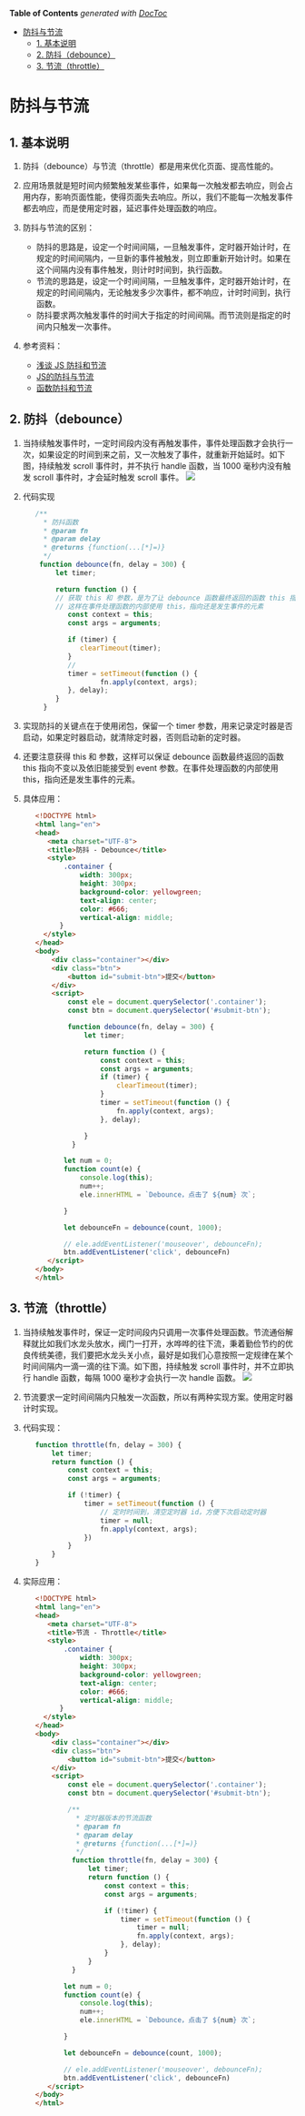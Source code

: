 <!-- START doctoc generated TOC please keep comment here to allow auto update -->
<!-- DON'T EDIT THIS SECTION, INSTEAD RE-RUN doctoc TO UPDATE -->
**Table of Contents**  *generated with [DocToc](https://github.com/thlorenz/doctoc)*

- [防抖与节流](#%E9%98%B2%E6%8A%96%E4%B8%8E%E8%8A%82%E6%B5%81)
  - [1. 基本说明](#1-%E5%9F%BA%E6%9C%AC%E8%AF%B4%E6%98%8E)
  - [2. 防抖（debounce）](#2-%E9%98%B2%E6%8A%96debounce)
  - [3. 节流（throttle）](#3-%E8%8A%82%E6%B5%81throttle)

<!-- END doctoc generated TOC please keep comment here to allow auto update -->

# 防抖与节流

## 1. 基本说明

1. 防抖（debounce）与节流（throttle）都是用来优化页面、提高性能的。

2. 应用场景就是短时间内频繁触发某些事件，如果每一次触发都去响应，则会占用内存，影响页面性能，使得页面失去响应。所以，我们不能每一次触发事件都去响应，而是使用定时器，延迟事件处理函数的响应。

3. 防抖与节流的区别：
   - 防抖的思路是，设定一个时间间隔，一旦触发事件，定时器开始计时，在规定的时间间隔内，一旦新的事件被触发，则立即重新开始计时。如果在这个间隔内没有事件触发，则计时时间到，执行函数。
   - 节流的思路是，设定一个时间间隔，一旦触发事件，定时器开始计时，在规定的时间间隔内，无论触发多少次事件，都不响应，计时时间到，执行函数。
   - 防抖要求两次触发事件的时间大于指定的时间间隔。而节流则是指定的时间内只触发一次事件。

4. 参考资料：
   - [浅谈 JS 防抖和节流](https://segmentfault.com/a/1190000018428170)
   - [JS的防抖与节流](https://juejin.cn/post/6844903618827517965)
   - [函数防抖和节流](https://www.jianshu.com/p/c8b86b09daf0)

## 2. 防抖（debounce）

1. 当持续触发事件时，一定时间段内没有再触发事件，事件处理函数才会执行一次，如果设定的时间到来之前，又一次触发了事件，就重新开始延时。如下图，持续触发 scroll 事件时，并不执行 handle 函数，当 1000 毫秒内没有触发 scroll 事件时，才会延时触发 scroll 事件。
   ![](./img/debounce.png)

2. 代码实现
   ```javascript
      /**
        * 防抖函数
        * @param fn
        * @param delay
        * @returns {function(...[*]=)}
        */
       function debounce(fn, delay = 300) {
           let timer;

           return function () {
           // 获取 this 和 参数，是为了让 debounce 函数最终返回的函数 this 指向不变以及依旧能接受到 event 参数
           // 这样在事件处理函数的内部使用 this，指向还是发生事件的元素
              const context = this;
              const args = arguments;

              if (timer) {
                 clearTimeout(timer);
              }
              // 
              timer = setTimeout(function () {
                      fn.apply(context, args);
              }, delay);
           }
        }
   ```
3. 实现防抖的关键点在于使用闭包，保留一个 timer 参数，用来记录定时器是否启动，如果定时器启动，就清除定时器，否则启动新的定时器。

4. 还要注意获得 this 和 参数，这样可以保证 debounce 函数最终返回的函数 this 指向不变以及依旧能接受到 event 参数。在事件处理函数的内部使用 this，指向还是发生事件的元素。

5. 具体应用：
   ```html
      <!DOCTYPE html>
      <html lang="en">
      <head>
         <meta charset="UTF-8">
         <title>防抖 - Debounce</title>
         <style>
             .container {
                 width: 300px;
                 height: 300px;
                 background-color: yellowgreen;
                 text-align: center;
                 color: #666;
                 vertical-align: middle;
            }
        </style>
      </head>
      <body>
          <div class="container"></div>
          <div class="btn">
              <button id="submit-btn">提交</button>
          </div>
          <script>
              const ele = document.querySelector('.container');
              const btn = document.querySelector('#submit-btn');

              function debounce(fn, delay = 300) {
                  let timer;

                  return function () {
                      const context = this;
                      const args = arguments;
                      if (timer) {
                          clearTimeout(timer);
                      }
                      timer = setTimeout(function () {
                          fn.apply(context, args);
                      }, delay);

                  }
               }

             let num = 0;
             function count(e) {
                 console.log(this);
                 num++;
                 ele.innerHTML = `Debounce，点击了 ${num} 次`;

             }

             let debounceFn = debounce(count, 1000);

             // ele.addEventListener('mouseover', debounceFn);
             btn.addEventListener('click', debounceFn)
         </script>
      </body>
      </html>
   ```


## 3. 节流（throttle）

1. 当持续触发事件时，保证一定时间段内只调用一次事件处理函数。节流通俗解释就比如我们水龙头放水，阀门一打开，水哗哗的往下流，秉着勤俭节约的优良传统美德，我们要把水龙头关小点，最好是如我们心意按照一定规律在某个时间间隔内一滴一滴的往下滴。如下图，持续触发 scroll 事件时，并不立即执行 handle 函数，每隔 1000 毫秒才会执行一次 handle 函数。
   ![](./img/throttle.png)

2. 节流要求一定时间间隔内只触发一次函数，所以有两种实现方案。使用定时器计时实现。

3. 代码实现：
   ```javascript
      function throttle(fn, delay = 300) {
          let timer;
          return function () {
              const context = this;
              const args = arguments;

              if (!timer) {
                  timer = setTimeout(function () {
                      // 定时时间到，清空定时器 id，方便下次启动定时器
                      timer = null;
                      fn.apply(context, args);
                  })
              }
          }
      }
   ```
4. 实际应用：
   ```html
      <!DOCTYPE html>
      <html lang="en">
      <head>
         <meta charset="UTF-8">
         <title>节流 - Throttle</title>
         <style>
             .container {
                 width: 300px;
                 height: 300px;
                 background-color: yellowgreen;
                 text-align: center;
                 color: #666;
                 vertical-align: middle;
            }
        </style>
      </head>
      <body>
          <div class="container"></div>
          <div class="btn">
              <button id="submit-btn">提交</button>
          </div>
          <script>
              const ele = document.querySelector('.container');
              const btn = document.querySelector('#submit-btn');

              /**
                * 定时器版本的节流函数
                * @param fn
                * @param delay
                * @returns {function(...[*]=)}
                */
               function throttle(fn, delay = 300) {
                   let timer;
                   return function () {
                       const context = this;
                       const args = arguments;

                       if (!timer) {
                           timer = setTimeout(function () {
                               timer = null;
                               fn.apply(context, args);
                           }, delay);
                       }
                   }
               }

             let num = 0;
             function count(e) {
                 console.log(this);
                 num++;
                 ele.innerHTML = `Debounce，点击了 ${num} 次`;

             }

             let debounceFn = debounce(count, 1000);

             // ele.addEventListener('mouseover', debounceFn);
             btn.addEventListener('click', debounceFn)
         </script>
      </body>
      </html>
   ```